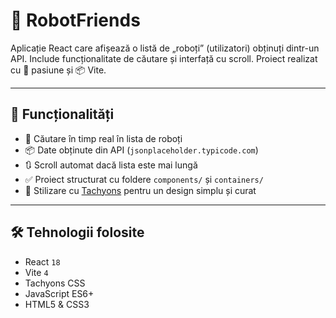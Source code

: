 # 🤖 RobotFriends

Aplicație React care afișează o listă de „roboți” (utilizatori) obținuți dintr-un API. Include funcționalitate de căutare și interfață cu scroll. Proiect realizat cu 🧠 pasiune și 📦 Vite.

---

## 🚀 Funcționalități

- 🔎 Căutare în timp real în lista de roboți
- 📦 Date obținute din API (`jsonplaceholder.typicode.com`)
- 🔃 Scroll automat dacă lista este mai lungă
- ✅ Proiect structurat cu foldere `components/` și `containers/`
- 🎨 Stilizare cu [Tachyons](https://tachyons.io/) pentru un design simplu și curat

---

## 🛠️ Tehnologii folosite

- React `18`
- Vite `4`
- Tachyons CSS
- JavaScript ES6+
- HTML5 & CSS3
